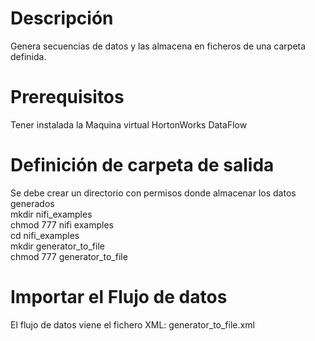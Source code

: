# Descripción
Genera secuencias de datos y las almacena en ficheros de una carpeta definida.

# Prerequisitos
Tener instalada la Maquina virtual HortonWorks DataFlow

# Definición de carpeta de salida
Se debe crear un directorio con permisos donde almacenar los datos generados <br>
mkdir nifi_examples<br>
chmod 777 nifi examples<br>
cd nifi_examples <br>
mkdir generator_to_file <br>
chmod 777 generator_to_file

# Importar el Flujo de datos
El flujo de datos viene el fichero XML: generator_to_file.xml
